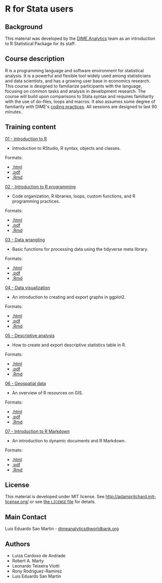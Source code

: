 # R for Stata users

## Background
This material was developed by the [DIME Analytics](https://www.worldbank.org/en/research/dime/data-and-analytics) team as an introduction to R Statistical Package for its staff.

## Course description
R is a programming language and software environment for statistical analysis. It is a powerful and flexible tool widely used among statisticians and data scientists, and has a growing user base in economics research. This course is designed to familiarize participants with the language, focusing on common tasks and analysis in development research.
The course will build upon comparisons to Stata syntax and requires familiarity with the use of do-files, loops and macros. It also assumes some degree of familiarity with DIME's [coding practices](https://dimewiki.worldbank.org/wiki/Stata_Coding_Practices). All sessions are designed to last 90 minutes.

## Training content

[01 - Introduction to R](https://raw.githack.com/worldbank/dime-r-training/master/Presentations/01-intro-to-R.html)

- Introduction to RStudio, R syntax, objects and classes.

Formats:
- [.html](https://raw.githack.com/worldbank/dime-r-training/master/Presentations/01-intro-to-R.html)
- [.pdf](https://raw.githack.com/worldbank/dime-r-training/master/Presentations/01-intro-to-R.pdf)
- [.Rmd](https://raw.githack.com/worldbank/dime-r-training/master/Presentations/01-intro-to-R.Rmd)

[02 - Introduction to R programming](https://raw.githack.com/worldbank/dime-r-training/master/Presentations/02-intro-to-R-programming.html)

- Code organization, R libraries, loops, custom functions, and R programming practices.

Formats:
- [.html](https://raw.githack.com/worldbank/dime-r-training/master/Presentations/02-intro-to-R-programming.html)
- [.pdf](https://raw.githack.com/worldbank/dime-r-training/master/Presentations/02-intro-to-R-programming.pdf)
- [.Rmd](https://raw.githack.com/worldbank/dime-r-training/master/Presentations/02-intro-to-R-programming.Rmd)

[03 - Data wrangling](https://raw.githack.com/worldbank/dime-r-training/master/Presentations/03-data-wrangling.html)

- Basic functions for processing data using the tidyverse meta library.

Formats:
- [.html](https://raw.githack.com/worldbank/dime-r-training/master/Presentations/03-data-wrangling.html)
- [.pdf](https://raw.githack.com/worldbank/dime-r-training/master/Presentations/03-data-wrangling.pdf)
- [.Rmd](https://raw.githack.com/worldbank/dime-r-training/master/Presentations/03-data-wrangling.Rmd)

[04 - Data visualization](https://raw.githack.com/worldbank/dime-r-training/master/Presentations/04-data-visualization.html)

- An introduction to creating and export graphs in ggplot2.

Formats:
- [.html](https://raw.githack.com/worldbank/dime-r-training/master/Presentations/04-data-visualization.html)
- [.pdf](https://raw.githack.com/worldbank/dime-r-training/master/Presentations/04-data-visualization.pdf)
- [.Rmd](https://raw.githack.com/worldbank/dime-r-training/master/Presentations/04-data-visualization.Rmd)

[05 - Descriptive analysis](https://raw.githack.com/worldbank/dime-r-training/master/Presentations/05-descriptive-analysis.html)

- How to create and export descriptive statistics table in R.

Formats:
- [.html](https://raw.githack.com/worldbank/dime-r-training/master/Presentations/05-descriptive-analysis.html)
- [.pdf](https://raw.githack.com/worldbank/dime-r-training/master/Presentations/05-descriptive-analysis.pdf)
- [.Rmd](https://raw.githack.com/worldbank/dime-r-training/master/Presentations/05-descriptive-analysis.Rmd)

[06 - Geospatial data](https://raw.githack.com/worldbank/dime-r-training/master/Presentations/06-spatial-data.html)

- An overview of R resources on GIS.

Formats:
- [.html](https://raw.githack.com/worldbank/dime-r-training/master/Presentations/06-spatial-data.html)
- [.pdf](https://raw.githack.com/worldbank/dime-r-training/master/Presentations/06-spatial-data.pdf)
- [.Rmd](https://raw.githack.com/worldbank/dime-r-training/master/Presentations/06-spatial-data.Rmd)

[07 - Introduction to R Markdown](https://raw.githack.com/worldbank/dime-r-training/master/Presentations/07-r-markdown.html)

- An introduction to dynamic documents and R Markdown.

Formats:
- [.html](https://raw.githack.com/worldbank/dime-r-training/master/Presentations/07-r-markdown.html)
- [.pdf](https://raw.githack.com/worldbank/dime-r-training/master/Presentations/07-r-markdown.pdf)
- [.Rmd](https://raw.githack.com/worldbank/dime-r-training/master/Presentations/07-r-markdown.Rmd)

## License
This material is developed under MIT license. See http://adampritchard.mit-license.org/ or see [the `LICENSE` file](https://github.com/worldbank/ietoolkit/blob/master/LICENSE) for details.

## Main Contact
Luis Eduardo San Martin - dimeanalytics@worldbank.org

## Authors
* Luiza Cardoso de Andrade
* Robert A. Marty
* Leonardo Teixeira Viotti
* Rony Rodriguez-Ramirez
* Luis Eduardo San Martin
